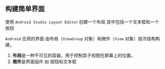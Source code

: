 构建简单界面
--------------
使用 `Android Studio Layout Editor` 创建一个布局
其中包括一个文本框和一个按钮

`Android` 应用的界面 由布局（`ViewGroup` 对象）和微件（`View` 对象）层次结构构建。

1. **布局**是一种不可见的容器，用于控制其子视图在屏幕上的位置。
2. **微件**是界面组件
    如 按钮和文本框


